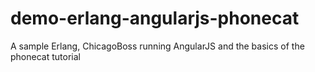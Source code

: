 demo-erlang-angularjs-phonecat
==============================

A sample Erlang, ChicagoBoss running AngularJS and the basics of the phonecat tutorial